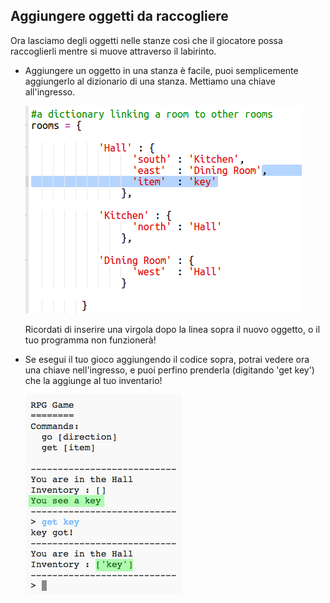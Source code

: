 ## Aggiungere oggetti da raccogliere

Ora lasciamo degli oggetti nelle stanze così che il giocatore possa raccoglierli mentre si muove attraverso il labirinto.

+ Aggiungere un oggetto in una stanza è facile, puoi semplicemente aggiungerlo al dizionario di una stanza. Mettiamo una chiave all'ingresso.

  ![screenshot](images/rpg-key.png)

  Ricordati di inserire una virgola dopo la linea sopra il nuovo oggetto, o il tuo programma non funzionerà!

+ Se esegui il tuo gioco aggiungendo il codice sopra, potrai vedere ora una chiave nell'ingresso, e puoi perfino prenderla (digitando 'get key') che la aggiunge al tuo inventario!

  ![screenshot](images/rpg-key-test.png)  
